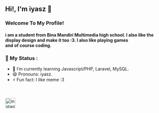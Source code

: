 ## Hi!, I'm iyasz 👋
### Welcome To My Profile!
#### i am a student from Bina Mandiri Multimedia high school. I also like the display design and make it too :3. I also like playing games <br> and of course coding.


### 💬 My Status :

- 🌱 I’m currently learning Javascript/PHP, Laravel, MySQL. 
- 😄 Pronouns: iyasz. 
- ⚡ Fun fact: I like meme :3

<br>

 [<img src='https://cdn.jsdelivr.net/npm/simple-icons@3.0.1/icons/instagram.svg' alt='instagram' height='33'>](https://www.instagram.com/yaszavellia/)   
